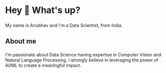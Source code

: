 <h1 align="left">Hey 👋 What's up?</h1>

###

<p align="left">My name is Anubhav and I'm a Data Scientist, from India.</p>

###

<h2 align="left">About me</h2>

###

<p align="left"> I'm passionate about Data Science having expertise in Computer Vision and Natural Language Processing. I strongly believe in leveraging the power of AI/ML to create a meaningful impact. </p>
